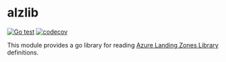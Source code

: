 # alzlib

[![Go test](https://github.com/Azure/alzlib/actions/workflows/go-test.yml/badge.svg)](https://github.com/Azure/alzlib/actions/workflows/go-test.yml) [![codecov](https://codecov.io/gh/Azure/alzlib/branch/main/graph/badge.svg?token=8A28XRERB2)](https://codecov.io/gh/Azure/alzlib)

This module provides a go library for reading [Azure Landing Zones Library](https://github.com/Azure/azure-landing-zones-library) definitions.
